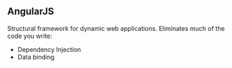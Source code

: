 ## AngularJS

Structural framework for dynamic web applications.
Eliminates much of the code you write:

* Dependency Injection
* Data binding
